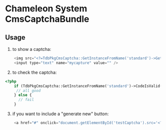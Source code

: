Chameleon System CmsCaptchaBundle
=================================

Usage
-----

1. to show a captcha:

```php
    <img src="<?=TdbPkgCmsCaptcha::GetInstanceFromName('standard')->GetRequestURL('test')?>" alt="" id="testCaptcha" />
    <input type="text" name="mycapture" value="" />
```

2. to check the captcha:

```php
<?php
    if (TdbPkgCmsCaptcha::GetInstanceFromName('standard')->CodeIsValid('test', TGlobal::instance()->GetUserData('mycapture'))) {
     // all good
    } else {
      // fail
    }
```

3. if you want to include a "generate new" button:

```php
    <a href="#" onclick="document.getElementById('testCaptcha').src='<?=TdbPkgCmsCaptcha::GetInstanceFromName('standard')->GetRequestURL('test')?>&'+ Math.random(); return false;" >reload</a>
```